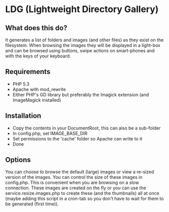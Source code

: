 LDG (Lightweight Directory Gallery)
===================

## What does this do?
It generates a list of folders and images (and other files) as they exist on the filesystem.
When browsing the images they will be displayed in a light-box and can be browsed using buttons, swipe actions on
smart-phones and with the keys of your keyboard. 

## Requirements
* PHP 5.3
* Apache with mod_rewrite
* Either PHP's GD library but preferably the Imagick extension (and ImageMagick installed)

## Installation
* Copy the contents in your DocumentRoot, this can also be a sub-folder
* In config.php, set IMAGE_BASE_DIR
* Set permissions to the 'cache' folder so Apache can write to it
* Done

## Options
You can choose to browse the default (large) images or view a re-sized version of the images. You can control the size
of these images in config.php. This is convenient when you are browsing on a slow connection. These images are created
on the fly or you can use the service.resize.images.php to create these (and the thumbnails) all at once (maybe adding 
this script in a cron-tab so you don't have to wait for them to be generated (first time)).
